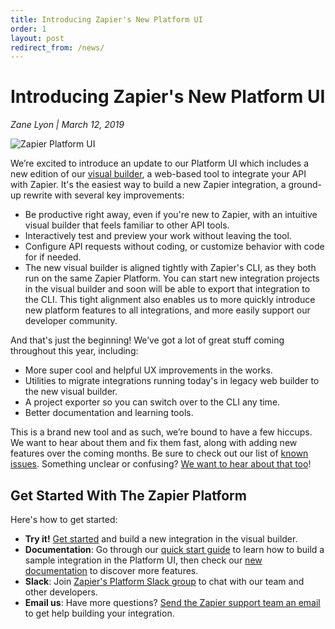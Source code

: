 ```yaml
---
title: Introducing Zapier's New Platform UI
order: 1
layout: post
redirect_from: /news/
---
```


# Introducing Zapier's New Platform UI

_Zane Lyon \| March 12, 2019_

![Zapier Platform UI](https://cdn.zapier.com/storage/photos/5eb1c7c2281da6c2fa5de7b89e3293e0.png)

We’re excited to introduce an update to our Platform UI which includes a new edition of our [visual builder](https://zapier.com/app/developer/), a web-based tool to integrate your API with Zapier. It's the easiest way to build a new Zapier integration, a ground-up rewrite with several key improvements:

- Be productive right away, even if you're new to Zapier, with an intuitive visual builder that feels familiar to other API tools. 
- Interactively test and preview your work without leaving the tool.
- Configure API requests without coding, or customize behavior with code for if needed.
- The new visual builder is aligned tightly with Zapier's CLI, as they both run on the same Zapier Platform. You can start new integration projects in the visual builder and soon will be able to export that integration to the CLI. This tight alignment also enables us to more quickly introduce new platform features to all integrations, and more easily support our developer community.

And that's just the beginning! We’ve got a lot of great stuff coming throughout this year, including: 

- More super cool and helpful UX improvements in the works.
- Utilities to migrate integrations running today's in legacy web builder to the new visual builder.
- A project exporter so you can switch over to the CLI any time.
- Better documentation and learning tools.

This is a brand new tool and as such, we’re bound to have a few hiccups. We want to hear about them and fix them fast, along with adding new features over the coming months. Be sure to check out our list of [known issues](https://platform.zapier.com/docs/knownissues). Something unclear or confusing? [We want to hear about that too](mailto:partners@zapier.com)! 

## Get Started With The Zapier Platform

Here's how to get started:

- **Try it!** [Get started]( https://zapier.com/app/developer/) and build a new integration in the visual builder.
- **Documentation**: Go through our [quick start guide](https://platform.zapier.com/quickstart/introduction) to learn how to build a sample integration in the Platform UI, then check our [new documentation](https://platform.zapier.com/docs/intro) to discover more features.
- **Slack**: Join [Zapier's Platform Slack group](https://zapier-platform-slack.herokuapp.com) to chat with our team and other developers.
- **Email us**: Have more questions? [Send the Zapier support team an email](mailto:partners@zapier.com) to get help building your integration.